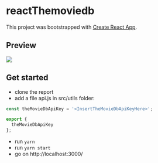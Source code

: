 # reactThemoviedb

This project was bootstrapped with [Create React App](https://github.com/facebookincubator/create-react-app).

## Preview

![](./public/reactThemoviedb.gif)

## Get started

- clone the report
- add a file api.js in src/utils folder:

```js
const theMovieDbApiKey = '<InsertTheMovieDbApiKeyHere>';

export {
  theMovieDbApiKey
};
```
- run ```yarn```
- run ```yarn start```
- go on http://localhost:3000/

